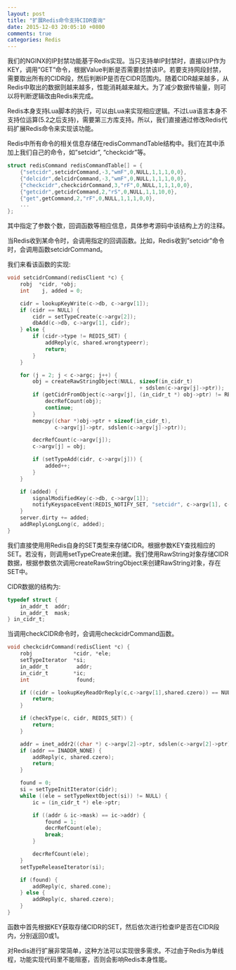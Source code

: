 ```yaml
---
layout: post
title: "扩展Redis命令支持CIDR查询"
date: 2015-12-03 20:05:10 +0800
comments: true
categories: Redis
---
```

我们的NGINX的IP封禁功能基于Redis实现。当只支持单IP封禁时，直接以IP作为KEY，调用”GET”命令，根据Value判断是否需要封禁该IP。若要支持网段封禁，需要取出所有的CIDR段，然后判断IP是否在CIDR范围内。随着CIDR越来越多，从Redis中取出的数据则越来越多，性能消耗越来越大。为了减少数据传输量，则可以将判断逻辑改由Redis来完成。

Redis本身支持Lua脚本的执行，可以由Lua来实现相应逻辑。不过Lua语言本身不支持位运算(5.2之后支持)，需要第三方库支持。所以，我们直接通过修改Redis代码扩展Redis命令来实现该功能。

<!--more-->
Redis中所有命令的相关信息存储在redisCommandTable结构中。我们在其中添加上我们自己的命令，如”setcidr”, “checkcidr”等。
```c
struct redisCommand redisCommandTable[] = {
    {"setcidr",setcidrCommand,-3,"wmF",0,NULL,1,1,1,0,0},
    {"delcidr",delcidrCommand,-3,"wmF",0,NULL,1,1,1,0,0},
    {"checkcidr",checkcidrCommand,3,"rF",0,NULL,1,1,1,0,0},
    {"getcidr",getcidrCommand,2,"rS",0,NULL,1,1,10,0},
    {"get",getCommand,2,"rF",0,NULL,1,1,1,0,0},
    ...
};
```

其中指定了参数个数，回调函数等相应信息，具体参考源码中该结构上方的注释。

当Redis收到某命令时，会调用指定的回调函数。比如，Redis收到”setcidr”命令时，会调用函数setcidrCommand。

我们来看该函数的实现:
```c
void setcidrCommand(redisClient *c) {
    robj  *cidr, *obj;
    int    j, added = 0;

    cidr = lookupKeyWrite(c->db, c->argv[1]);
    if (cidr == NULL) {
        cidr = setTypeCreate(c->argv[2]);
        dbAdd(c->db, c->argv[1], cidr);
    } else {
        if (cidr->type != REDIS_SET) {
            addReply(c, shared.wrongtypeerr);
            return;
        }
    }

    for (j = 2; j < c->argc; j++) {
        obj = createRawStringObject(NULL, sizeof(in_cidr_t)
                                          + sdslen(c->argv[j]->ptr));
        if (getCidrFromObject(c->argv[j], (in_cidr_t *) obj->ptr) != REDIS_OK) {
            decrRefCount(obj);
            continue;
        }
        memcpy((char *)obj->ptr + sizeof(in_cidr_t),
               c->argv[j]->ptr, sdslen(c->argv[j]->ptr));

        decrRefCount(c->argv[j]);
        c->argv[j] = obj;

        if (setTypeAdd(cidr, c->argv[j])) {
            added++;
        }
    }

    if (added) {
        signalModifiedKey(c->db, c->argv[1]);
        notifyKeyspaceEvent(REDIS_NOTIFY_SET, "setcidr", c->argv[1], c->db->id);
    }
    server.dirty += added;
    addReplyLongLong(c, added);
}
```

我们直接使用用Redis自身的SET类型来存储CIDR。根据参数KEY查找相应的SET。若没有，则调用setTypeCreate来创建。我们使用RawString对象存储CIDR数据，根据参数依次调用createRawStringObject来创建RawString对象，存在SET中。

CIDR数据的结构为:
```c
typedef struct {
    in_addr_t  addr;
    in_addr_t  mask;
} in_cidr_t;
```

当调用checkCIDR命令时，会调用checkcidrCommand函数。
```c
void checkcidrCommand(redisClient *c) {
    robj             *cidr, *ele;
    setTypeIterator  *si;
    in_addr_t         addr;
    in_cidr_t        *ic;
    int               found;

    if ((cidr = lookupKeyReadOrReply(c,c->argv[1],shared.czero)) == NULL) {
        return;
    }

    if (checkType(c, cidr, REDIS_SET)) {
        return;
    }

    addr = inet_addr2((char *) c->argv[2]->ptr, sdslen(c->argv[2]->ptr));
    if (addr == INADDR_NONE) {
        addReply(c, shared.czero);
        return;
    }

    found = 0;
    si = setTypeInitIterator(cidr);
    while ((ele = setTypeNextObject(si)) != NULL) {
        ic = (in_cidr_t *) ele->ptr;

        if ((addr & ic->mask) == ic->addr) {
            found = 1;
            decrRefCount(ele);
            break;
        }

        decrRefCount(ele);
    }
    setTypeReleaseIterator(si);

    if (found) {
        addReply(c, shared.cone);
    } else {
        addReply(c, shared.czero);
    }
}
```

函数中首先根据KEY获取存储CIDR的SET，然后依次进行检查IP是否在CIDR段内，分别返回0或1。

对Redis进行扩展非常简单，这种方法可以实现很多需求。不过由于Redis为单线程，功能实现代码里不能阻塞，否则会影响Redis本身性能。
